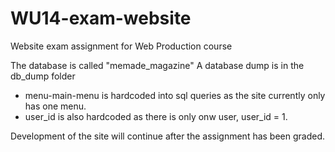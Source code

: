 # WU14-exam-website
Website exam assignment for Web Production course

The database is called "memade_magazine"
A database dump is in the db_dump folder

- menu-main-menu is hardcoded into sql queries as the site currently only has one menu.
- user_id is also hardcoded as there is only onw user, user_id = 1.

Development of the site will continue after the assignment has been graded.


